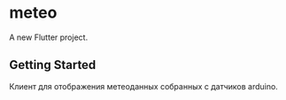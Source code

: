 # meteo

A new Flutter project.

## Getting Started

Клиент для отображения метеоданных собранных с датчиков arduino.

